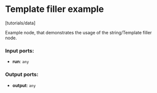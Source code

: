 # Template filler example

[tutorials/data]

Example node, that demonstrates the usage of the string/Template filler node.

### Input ports:

* __run__: `any`


### Output ports:

* __output__: `any`


